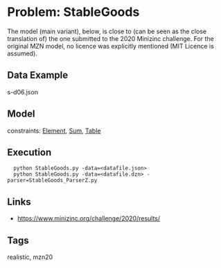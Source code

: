 # Problem: StableGoods

The model (main variant), below, is close to (can be seen as the close translation of) the one submitted to the 2020 Minizinc challenge.
For the original MZN model, no licence was explicitly mentioned (MIT Licence is assumed).

## Data Example
  s-d06.json

## Model
  constraints: [Element](https://pycsp.org/documentation/constraints/Element), [Sum](https://pycsp.org/documentation/constraints/Sum), [Table](https://pycsp.org/documentation/constraints/Table)

## Execution
```
  python StableGoods.py -data=<datafile.json>
  python StableGoods.py -data=<datafile.dzn> -parser=StableGoods_ParserZ.py
```

## Links
  - https://www.minizinc.org/challenge/2020/results/

## Tags
  realistic, mzn20
